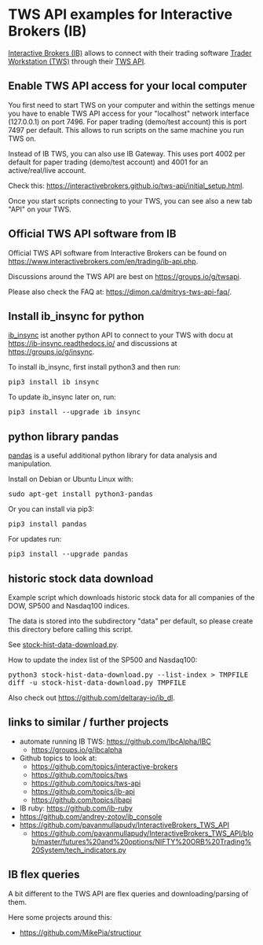 TWS API examples for Interactive Brokers (IB)
=============================================

[Interactive Brokers (IB)](https://www.interactivebrokers.com/en/home.php) allows to connect with their
trading software [Trader Workstation (TWS)](https://www.interactivebrokers.com/en/trading/tws.php)
through their [TWS API](https://interactivebrokers.github.io/tws-api/).


Enable TWS API access for your local computer
---------------------------------------------

You first need to start TWS on your computer and within the settings menue you have to
enable TWS API access for your "localhost" network interface (127.0.0.1) on port 7496.
For paper trading (demo/test account) this is port 7497 per default.
This allows to run scripts on the same machine you run TWS on.

Instead of IB TWS, you can also use IB Gateway. This uses port 4002 per default for
paper trading (demo/test account) and 4001 for an active/real/live account.

Check this: <https://interactivebrokers.github.io/tws-api/initial_setup.html>.

Once you start scripts connecting to your TWS, you can see also a new tab "API" on your TWS.


Official TWS API software from IB
---------------------------------

Official TWS API software from Interactive Brokers can be found on
<https://www.interactivebrokers.com/en/trading/ib-api.php>.

Discussions around the TWS API are best on <https://groups.io/g/twsapi>.

Please also check the FAQ at: <https://dimon.ca/dmitrys-tws-api-faq/>.


Install ib_insync for python
----------------------------

[ib_insync](https://github.com/erdewit/ib_insync) ist another python API to connect to your TWS
with docu at <https://ib-insync.readthedocs.io/> and
discussions at <https://groups.io/g/insync>.

To install ib_insync, first install python3 and then run:
<pre>
pip3 install ib_insync
</pre>

To update ib_insync later on, run:
<pre>
pip3 install --upgrade ib_insync
</pre>


python library pandas
---------------------

[pandas](https://pandas.pydata.org/) is a useful additional python library
for data analysis and manipulation.

Install on Debian or Ubuntu Linux with:
<pre>
sudo apt-get install python3-pandas
</pre>

Or you can install via pip3:
<pre>
pip3 install pandas
</pre>

For updates run:
<pre>
pip3 install --upgrade pandas
</pre>


historic stock data download
----------------------------

Example script which downloads historic stock data for all
companies of the DOW, SP500 and Nasdaq100 indices.

The data is stored into the subdirectory "data" per default,
so please create this directory before calling this script.

See [stock-hist-data-download.py](stock-hist-data-download.py).

How to update the index list of the SP500 and Nasdaq100:
<pre>
python3 stock-hist-data-download.py --list-index > TMPFILE
diff -u stock-hist-data-download.py TMPFILE
</pre>

Also check out <https://github.com/deltaray-io/ib_dl>.


links to similar / further projects
-----------------------------------

- automate running IB TWS: <https://github.com/IbcAlpha/IBC>
   - <https://groups.io/g/ibcalpha>
- Github topics to look at:
   - <https://github.com/topics/interactive-brokers>
   - <https://github.com/topics/tws>
   - <https://github.com/topics/tws-api>
   - <https://github.com/topics/ib-api>
   - <https://github.com/topics/ibapi>
- IB ruby: <https://github.com/ib-ruby>
- <https://github.com/andrey-zotov/ib_console>
- <https://github.com/pavanmullapudy/InteractiveBrokers_TWS_API>
   - <https://github.com/pavanmullapudy/InteractiveBrokers_TWS_API/blob/master/futures%20and%20options/NIFTY%20ORB%20Trading%20System/tech_indicators.py>


IB flex queries
---------------

A bit different to the TWS API are flex queries and downloading/parsing of them.

Here some projects around this:

- <https://github.com/MikePia/structjour>


